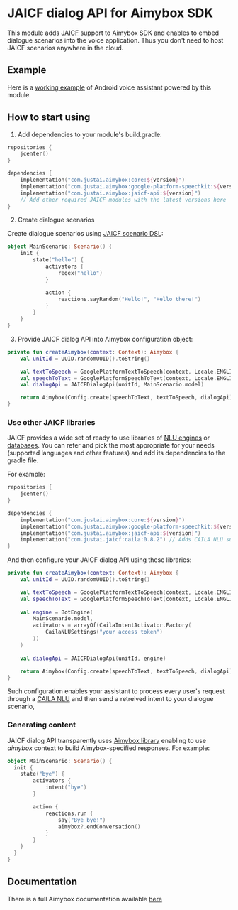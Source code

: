 # JAICF dialog API for Aimybox SDK

This module adds [JAICF](https://github.com/just-ai/jaicf-kotlin) support to Aimybox SDK and enables to embed dialogue scenarios into the voice application.
Thus you don't need to host JAICF scenarios anywhere in the cloud.

## Example

Here is a [working example](https://github.com/just-ai/jaicf-android-template) of Android voice assistant powered by this module.

## How to start using

1. Add dependencies to your module's build.gradle:
```kotlin
repositories {
    jcenter()
}

dependencies {
    implementation("com.justai.aimybox:core:${version}")
    implementation("com.justai.aimybox:google-platform-speechkit:${version}")
    implementation("com.justai.aimybox:jaicf-api:${version}")
    // Add other required JAICF modules with the latest versions here
}
```

2. Create dialogue scenarios

Create dialogue scenarios using [JAICF scenario DSL](https://github.com/just-ai/jaicf-kotlin/wiki/Scenario-DSL):

```kotlin
object MainScenario: Scenario() {
    init {
        state("hello") {
            activators {
                regex("hello")
            }

            action {
                reactions.sayRandom("Hello!", "Hello there!")
            }
        }
    }
}
```

3. Provide JAICF dialog API into Aimybox configuration object:

```kotlin
private fun createAimybox(context: Context): Aimybox {
    val unitId = UUID.randomUUID().toString()

    val textToSpeech = GooglePlatformTextToSpeech(context, Locale.ENGLISH)
    val speechToText = GooglePlatformSpeechToText(context, Locale.ENGLISH)
    val dialogApi = JAICFDialogApi(unitId, MainScenario.model)

    return Aimybox(Config.create(speechToText, textToSpeech, dialogApi))
}
```

### Use other JAICF libraries

JAICF provides a wide set of ready to use libraries of [NLU engines](https://github.com/just-ai/jaicf-kotlin/tree/master/activators) or [databases](https://github.com/just-ai/jaicf-kotlin/tree/master/managers).
You can refer and pick the most appropriate for your needs (supported languages and other features) and add its dependencies to the gradle file.

For example:

```kotlin
repositories {
    jcenter()
}

dependencies {
    implementation("com.justai.aimybox:core:${version}")
    implementation("com.justai.aimybox:google-platform-speechkit:${version}")
    implementation("com.justai.aimybox:jaicf-api:${version}")
    implementation("com.justai.jaicf:caila:0.8.2") // Adds CAILA NLU support
}
```

And then configure your JAICF dialog API using these libraries:

```kotlin
private fun createAimybox(context: Context): Aimybox {
    val unitId = UUID.randomUUID().toString()

    val textToSpeech = GooglePlatformTextToSpeech(context, Locale.ENGLISH)
    val speechToText = GooglePlatformSpeechToText(context, Locale.ENGLISH)
    
    val engine = BotEngine(
        MainScenario.model,
        activators = arrayOf(CailaIntentActivator.Factory(
            CailaNLUSettings("your access token")
        ))
    )
    
    val dialogApi = JAICFDialogApi(unitId, engine)

    return Aimybox(Config.create(speechToText, textToSpeech, dialogApi))
}
```

Such configuration enables your assistant to process every user's request through a [CAILA NLU](https://app.jaicp.com/) and then send a retreived intent to your dialogue scenario,

### Generating content

JAICF dialog API transparently uses [Aimybox library](https://github.com/just-ai/jaicf-kotlin/tree/master/channels/aimybox) enabling to use _aimybox_ context to build Aimybox-specified responses. For example:

```kotlin
object MainScenario: Scenario() {
  init {
    state("bye") {
        activators {
            intent("bye")
        }

        action {
            reactions.run {
                say("Bye bye!")
                aimybox?.endConversation()
            }
        }
    }
  }  
}
```

## Documentation

There is a full Aimybox documentation available [here](https://help.aimybox.com)
